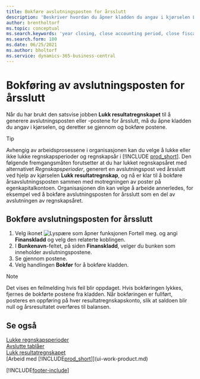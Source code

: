 ```yaml
---
title: Bokføre avslutningsposten for årsslutt
description: 'Beskriver hvordan du åpner kladden du angav i kjørselen Lukk resultatregnskapet, og deretter ser gjennom og bokfører avslutningsposten for årsslutt.'
author: brentholtorf
ms.topic: conceptual
ms.search.keywords: 'year closing, close accounting period, close fiscal year, bank account detailed trial balance'
ms.search.form: 100
ms.date: 06/25/2021
ms.author: bholtorf
ms.service: dynamics-365-business-central
---
```

# Bokføring av avslutningsposten for årsslutt

Når du har brukt den satsvise jobben **Lukk resultatregnskapet** til å generere avslutningsposten eller -postene for årsslutt, må du åpne kladden du angav i kjørselen, og deretter se gjennom og bokføre postene.  

> [!TIP]
> Avhengig av arbeidsprosessene i organisasjonen kan du velge å lukke eller ikke lukke regnskapsperioder og regnskapsår i [!INCLUDE [prod_short](includes/prod_short.md)]. Den følgende fremgangsmåten forutsetter at du har lukket regnskapsåret med alternativet *Regnskapsperioder*, generert en avslutningspost ved årsslutt ved hjelp av kjørselen **Lukk resultatregnskap**, og nå er klar til å bokføre årsavslutningsposten sammen med motregningen av poster på egenkapitalkontoen. Organisasjonen din kan velge å arbeide annerledes, for eksempel ved å bokføre avslutningsposten for årsslutt som en del av avslutningen av regnskapsåret.

## Bokføre avslutningsposten for årsslutt

1. Velg ikonet ![Lyspære som åpner funksjonen Fortell meg.](media/ui-search/search_small.png "Fortell hva du vil gjøre") og angi **Finanskladd** og velg den relaterte koblingen.
2. I **Bunkenavn**-feltet, på siden **Finanskladd**, velger du bunken som inneholder avslutningspostene.
3. Se gjennom postene.
4. Velg handlingen **Bokfør** for å bokføre kladden.

> [!NOTE]  
> Det vises en feilmelding hvis feil blir oppdaget. Hvis bokføringen lykkes, fjernes de bokførte postene fra kladden. Når bokføringen er fullført, posteres en oppføring på hver resultatregnskapskonto, slik at saldoen blir null og årsresultatet overføres til balansen.

## Se også

[Lukke regnskapsperioder](year-close-account-periods.md)  
[Avslutte tablåer](year-close-books.md)  
[Lukk resultatregnskapet](year-close-income-statement.md)  
[Arbeid med [!INCLUDE[prod_short](includes/prod_short.md)]](ui-work-product.md)


[!INCLUDE[footer-include](includes/footer-banner.md)]